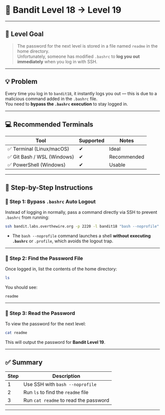# 🏴 Bandit Level 18 → Level 19

---

## 🎯 Level Goal

> The password for the next level is stored in a file named `readme` in the home directory.  
> Unfortunately, someone has modified `.bashrc` to **log you out immediately** when you log in with SSH.

---

## 💡 Problem

Every time you log in to `bandit18`, it instantly logs you out — this is due to a malicious command added in the `.bashrc` file.  
You need to **bypass the `.bashrc` execution** to stay logged in.

---

## 💻 Recommended Terminals

| Tool                        | Supported | Notes             |
|----------------------------|-----------|-------------------|
| ✅ Terminal (Linux/macOS)   | ✔         | Ideal             |
| ✅ Git Bash / WSL (Windows) | ✔         | Recommended       |
| ✅ PowerShell (Windows)     | ✔         | Usable            |

---

## 🧭 Step-by-Step Instructions

### 🛑 Step 1: Bypass `.bashrc` Auto Logout

Instead of logging in normally, pass a command directly via SSH to prevent `.bashrc` from running:

```bash
ssh bandit.labs.overthewire.org -p 2220 -l bandit18 "bash --noprofile"
```

- The `bash --noprofile` command launches a shell **without executing `.bashrc`** or `.profile`, which avoids the logout trap.

---

### 📁 Step 2: Find the Password File

Once logged in, list the contents of the home directory:

```bash
ls
```

You should see:

```text
readme
```

---

### 📖 Step 3: Read the Password

To view the password for the next level:

```bash
cat readme
```

This will output the password for **Bandit Level 19**.

---

## ✅ Summary

| Step | Description |
|------|-------------|
| 1 | Use SSH with `bash --noprofile` |
| 2 | Run `ls` to find the `readme` file |
| 3 | Run `cat readme` to read the password |

---

